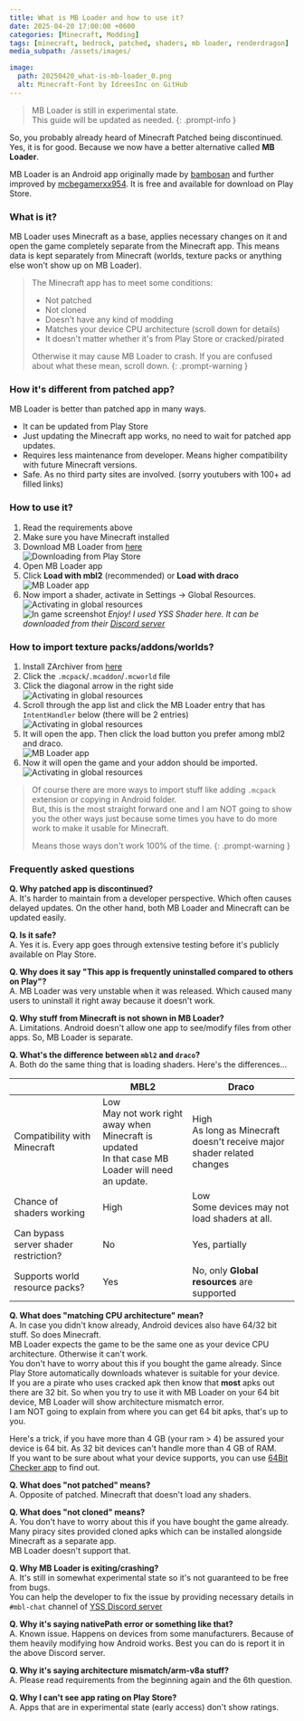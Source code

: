```yaml
---
title: What is MB Loader and how to use it?
date: 2025-04-20 17:00:00 +0600
categories: [Minecraft, Modding]
tags: [minecraft, bedrock, patched, shaders, mb loader, renderdragon]     # TAG names should always be lowercase
media_subpath: /assets/images/

image:
  path: 20250420_what-is-mb-loader_0.png
  alt: Minecraft-Font by IdreesInc on GitHub
---
```


> MB Loader is still in experimental state.  
> This guide will be updated as needed.
{: .prompt-info }

So, you probably already heard of Minecraft Patched being discontinued. Yes, it is for good. Because we now have a better alternative called **MB Loader**.  
  
MB Loader is an Android app originally made by [bambosan](https://github.com/bambosan/) and further improved by [mcbegamerxx954](https://github.com/mcbegamerxx954/). It is free and available for download on Play Store.  
  
### What is it?
MB Loader uses Minecraft as a base, applies necessary changes on it and open the game completely separate from the Minecraft app. This means data is kept separately from Minecraft (worlds, texture packs or anything else won't show up on MB Loader).  


> The Minecraft app has to meet some conditions:
> * Not patched
> * Not cloned
> * Doesn't have any kind of modding
> * Matches your device CPU architecture (scroll down for details)
> * It doesn't matter whether it's from Play Store or cracked/pirated
>
> Otherwise it may cause MB Loader to crash. If you are confused about what these mean, scroll down.
{: .prompt-warning }  


### How it's different from patched app?
MB Loader is better than patched app in many ways.  
* It can be updated from Play Store
* Just updating the Minecraft app works, no need to wait for patched app updates.
* Requires less maintenance from developer. Means higher compatibility with future Minecraft versions.
* Safe. As no third party sites are involved. (sorry youtubers with 100+ ad filled links)


### How to use it?
1. Read the requirements above
2. Make sure you have Minecraft installed
3. Download MB Loader from [here](https://play.google.com/store/apps/details?id=io.bambosan.mbloader)  
![Downloading from Play Store](20250420_what-is-mb-loader_1.png)
4. Open MB Loader app
5. Click **Load with mbl2** (recommended) or **Load with draco**  
![MB Loader app](20250420_what-is-mb-loader_2.png)
6. Now import a shader, activate in Settings -> Global Resources.  
![Activating in global resources](20250420_what-is-mb-loader_3.png)  
![In game screenshot](20250420_what-is-mb-loader_4.png) 
_Enjoy! I used YSS Shader here. It can be downloaded from their [Discord server](https://faizul726.github.io/yss-discord)_

### How to import texture packs/addons/worlds?
1. Install ZArchiver from [here](https://play.google.com/store/apps/details?id=ru.zdevs.zarchiver)
2. Click the `.mcpack`/`.mcaddon`/`.mcworld` file
3. Click the diagonal arrow in the right side  
![Activating in global resources](20250420_what-is-mb-loader_5.png)  
4. Scroll through the app list and click the MB Loader entry that has `IntentHandler` below (there will be 2 entries)  
![Activating in global resources](20250420_what-is-mb-loader_6.png)  
5. It will open the app. Then click the load button you prefer among mbl2 and draco.  
![MB Loader app](20250420_what-is-mb-loader_2.png)  
6. Now it will open the game and your addon should be imported.  
![Activating in global resources](20250420_what-is-mb-loader_7.png)  

> Of course there are more ways to import stuff like adding `.mcpack` extension or copying in Android folder.  
> But, this is the most straight forward one and I am NOT going to show you the other ways just because some times you have to do more work to make it usable for Minecraft.
>
> Means those ways don't work 100% of the time.
{: .prompt-warning }  


### Frequently asked questions
**Q. Why patched app is discontinued?**  
A. It's harder to maintain from a developer perspective. Which often causes delayed updates. On the other hand, both MB Loader and Minecraft can be updated easily.  

**Q. Is it safe?**  
A. Yes it is. Every app goes through extensive testing before it's publicly available on Play Store.

**Q. Why does it say "This app is frequently uninstalled compared to others on Play"?**  
A. MB Loader was very unstable when it was released. Which caused many users to uninstall it right away because it doesn't work.  

**Q. Why stuff from Minecraft is not shown in MB Loader?**  
A. Limitations. Android doesn't allow one app to see/modify files from other apps. So, MB Loader is separate.  

**Q. What's the difference between `mbl2` and `draco`?**  
A. Both do the same thing that is loading shaders. Here's the differences...  

|                                       | MBL2                                                                                                      | Draco                                                                      |
| ------------------------------------- | --------------------------------------------------------------------------------------------------------- | -------------------------------------------------------------------------- |
| Compatibility with Minecraft          | Low<br/>May not work right away when Minecraft is updated<br/>In that case MB Loader will need an update. | High<br/>As long as Minecraft doesn't receive major shader related changes |
| Chance of shaders working             | High                                                                                                      | Low<br/>Some devices may not load shaders at all.                          |
| Can bypass server shader restriction? | No                                                                                                        | Yes, partially                                                             |
| Supports world resource packs?        | Yes                                                                                                       | No, only **Global resources** are supported                                |

**Q. What does "matching CPU architecture" mean?**  
A. In case you didn't know already, Android devices also have 64/32 bit stuff. So does Minecraft.  
MB Loader expects the game to be the same one as your device CPU architecture. Otherwise it can't work.  
You don't have to worry about this if you bought the game already. Since Play Store automatically downloads whatever is suitable for your device.  
If you are a pirate who uses cracked apk then know that **most** apks out there are 32 bit. So when you try to use it with MB Loader on your 64 bit device, MB Loader will show architecture mismatch error.  
I am NOT going to explain from where you can get 64 bit apks, that's up to you.  

Here's a trick, if you have more than 4 GB (your ram > 4) be assured your device is 64 bit. As 32 bit devices can't handle more than 4 GB of RAM.  
If you want to be sure about what your device supports, you can use [64Bit Checker app](https://play.google.com/store/apps/details?id=com.danielpolish.a64bitchecker) to find out.

**Q. What does "not patched" means?**  
A. Opposite of patched. Minecraft that doesn't load any shaders.  

**Q. What does "not cloned" means?**  
A. You don't have to worry about this if you have bought the game already. Many piracy sites provided cloned apks which can be installed alongside Minecraft as a separate app.  
MB Loader doesn't support that.  

**Q. Why MB Loader is exiting/crashing?**  
A. It's still in somewhat experimental state so it's not guaranteed to be free from bugs.  
You can help the developer to fix the issue by providing necessary details in `#mbl-chat` channel of [YSS Discord server](https://faizul726.github.io/yss-discord)  

**Q. Why it's saying nativePath error or something like that?**  
A. Known issue. Happens on devices from some manufacturers. Because of them heavily modifying how Android works. Best you can do is report it in the above Discord server.  

**Q. Why it's saying architecture mismatch/arm-v8a stuff?**  
A. Please read requirements from the beginning again and the 6th question.  

**Q. Why I can't see app rating on Play Store?**  
A. Apps that are in experimental state (early access) don't show ratings.
